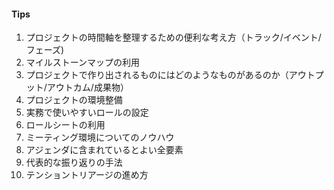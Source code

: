 #### Tips

<!--
まずチュートリアルを書きながら出てきたTips用トピックをここに記述していく
-->

1. プロジェクトの時間軸を整理するための便利な考え方（トラック/イベント/フェーズ)
2. マイルストーンマップの利用
3. プロジェクトで作り出されるものにはどのようなものがあるのか（アウトプット/アウトカム/成果物）
4. プロジェクトの環境整備
5. 実務で使いやすいロールの設定
6. ロールシートの利用
7. ミーティング環境についてのノウハウ
8. アジェンダに含まれているとよい全要素
9. 代表的な振り返りの手法
10. テンショントリアージの進め方
